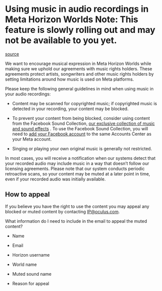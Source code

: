 # Using music in audio recordings in Meta Horizon Worlds **Note**: This feature is slowly rolling out and may not be available to you yet.

[source](https://developers.meta.com/horizon-worlds/learn/documentation/safety-and-privacy/using-music-audio-recordings-horizon-worlds)

We want to encourage musical expression in Meta Horizon Worlds while making sure we uphold our agreements with music rights holders. These agreements protect artists, songwriters and other music rights holders by setting limitations around how music is used on Meta platforms.

Please keep the following general guidelines in mind when using music in your audio recordings:

*   Content may be scanned for copyrighted music; if copyrighted music is detected in your recording, your content may be blocked.

*   To prevent your content from being blocked, consider using content from the Facebook Sound Collection, [our exclusive collection of music and sound effects](https://www.facebook.com/sound/) . To use the Facebook Sound Collection, you will need to [add your Facebook account](https://www.meta.com/help/quest/articles/accounts/account-settings-and-management/add-or-remove-account-from-accounts-center/) to the same Accounts Center as your Meta account.

*   Singing or playing your own original music is generally not restricted.

In most cases, you will receive a notification when our systems detect that your recorded audio may include music in a way that doesn’t follow our licensing agreements. Please note that our system conducts periodic retroactive scans, so your content may be muted at a later point in time, even if your recorded audio was initially available.

## How to appeal

If you believe you have the right to use the content you may appeal any blocked or muted content by contacting IP@oculus.com.

What information do I need to include in the email to appeal the muted content?

*   Name

*   Email

*   Horizon username

*   World name

*   Muted sound name

*   Reason for appeal

 

 

 

 

 

 

 

 

 

 

 

 

 

 

 

 

 

 

 

 

 

 

 

 

 

 

 

 

 

 

 

 

 

 

 

 

 

 

 

 

 

 

 

 

 

 
